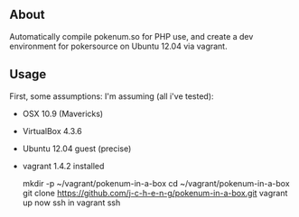 ## About

Automatically compile pokenum.so for PHP use, and create a dev environment for pokersource on Ubuntu 12.04 via vagrant.


## Usage

First, some assumptions: I'm assuming (all i've tested): 

* OSX 10.9 (Mavericks)
* VirtualBox 4.3.6
* Ubuntu 12.04 guest (precise)
* vagrant 1.4.2 installed 




    mkdir -p ~/vagrant/pokenum-in-a-box
    cd ~/vagrant/pokenum-in-a-box
    git clone https://github.com/j-c-h-e-n-g/pokenum-in-a-box.git
    vagrant up
    now ssh in
    vagrant ssh

